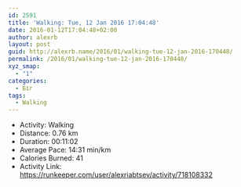 ```yaml
---
id: 2591
title: 'Walking: Tue, 12 Jan 2016 17:04:48'
date: 2016-01-12T17:04:48+02:00
author: alexrb
layout: post
guid: http://alexrb.name/2016/01/walking-tue-12-jan-2016-170448/
permalink: /2016/01/walking-tue-12-jan-2016-170448/
xyz_smap:
  - "1"
categories:
  - Біг
tags:
  - Walking
---
```

<ul class="rk-list">
  <li class="rk-activity">
    Activity: Walking
  </li>
  <li class="rk-distance">
    Distance: 0.76 km
  </li>
  <li class="rk-duration">
    Duration: 00:11:02
  </li>
  <li class="rk-avg-pace">
    Average Pace: 14:31 min/km
  </li>
  <li class="rk-calories">
    Calories Burned: 41
  </li>
  <li class="rk-activity-link">
    Activity Link: <a href="https://runkeeper.com/user/alexriabtsev/activity/718108332">https://runkeeper.com/user/alexriabtsev/activity/718108332</a>
  </li>
</ul>
